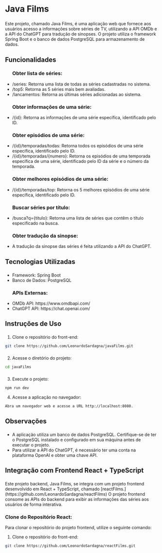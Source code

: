 <h1 align="left">Java Films</h1>

###

<p align="left">Este projeto, chamado Java Films, é uma aplicação web que fornece aos usuários acesso a informações sobre séries de TV, utilizando a API OMDb e a API do ChatGPT para tradução de sinopses. O projeto utiliza o framework Spring Boot e o banco de dados PostgreSQL para armazenamento de dados.</p>

###

<h2 align="left">Funcionalidades</h2>

###

<ul>
  <h3>Obter lista de séries:</h3>
  <li>/series: Retorna uma lista de todas as séries cadastradas no sistema.</li>
  <li>/top5: Retorna as 5 séries mais bem avaliadas.</li>
  <li>/lancamentos: Retorna as últimas séries adicionadas ao sistema.</li>
  <h3>Obter informações de uma série:</h3>
  <li>/{id}: Retorna as informações de uma série específica, identificado pelo ID.</li>
  <h3>Obter episódios de uma série:</h3>
  <li>/{id}/temporadas/todas: Retorna todos os episódios de uma série específica, identificado pelo ID.</li>
  <li>/{id}/temporadas/{numero}: Retorna os episódios de uma temporada específica de uma série, identificado pelo ID da série e o número da temporada.</li>
  <h3>Obter melhores episódios de uma série:</h3>
  <li>/{id}/temporadas/top: Retorna os 5 melhores episódios de uma série específica, identificado pelo ID.</li>
  <h3>Buscar séries por título:</h3>
  <li>/busca?q={titulo}: Retorna uma lista de séries que contêm o título especificado na busca.</li>
  <h3>Obter tradução da sinopse:</h3>
  <li>A tradução da sinopse das séries é feita utilizando a API do ChatGPT.</li>
</ul>

###

<h2 align="left">Tecnologias Utilizadas</h2>

###

<ul>
  <li>Framework: Spring Boot</li>
  <li>Banco de Dados: PostgreSQL</li>
  <h3>APIs Externas:</h3>
  <li>OMDb API: https://www.omdbapi.com/</li>
  <li>ChatGPT API: https://chat.openai.com/</li>
</ul>

###

<h2 align="left">Instruções de Uso</h2>

###

1. Clone o repositório do front-end:

```bash
git clone https://github.com/LeonardoSardagna/javaFilms.git
```

###

2. Acesse o diretório do projeto:

```bash
cd javaFilms
```

###

3. Execute o projeto:

```bash
npm run dev
```

4. Acesse a aplicação no navegador:

```bash
Abra um navegador web e acesse a URL http://localhost:8080.
```

###

<h2 align="left">Observações</h2>

###

<ul>
  <li>A aplicação utiliza um banco de dados PostgreSQL. Certifique-se de ter o PostgreSQL instalado e configurado em sua máquina antes de executar o projeto.</li>
  <li>Para utilizar a API do ChatGPT, é necessário ter uma conta na plataforma OpenAI e obter uma chave API.</li>
</ul>

###

<h2 align="left">Integração com Frontend React + TypeScript</h2>

###

<p align="left">Este projeto backend, Java Films, se integra com um projeto frontend desenvolvido em React + TypeScript, chamado [reactFilms.](https://github.com/LeonardoSardagna/reactFilms)</a> O projeto frontend consome as APIs do backend para exibir as informações das séries aos usuários de forma interativa.

  <h3>Clone do Repositório React:</h3>

<p>Para clonar o repositório do projeto frontend, utilize o seguinte comando:</p>  

1. Clone o repositório do front-end:

```bash
git clone https://github.com/LeonardoSardagna/reactFilms.git
```
